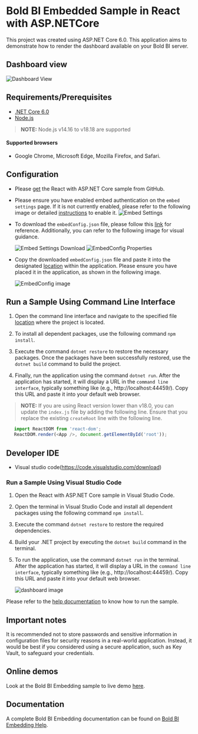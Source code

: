 # Bold BI Embedded Sample in React with ASP.NETCore

This project was created using ASP.NET Core 6.0. This application aims to demonstrate how to render the dashboard available on your Bold BI server.

## Dashboard view

![Dashboard View](https://github.com/boldbi/aspnet-core-sample/assets/91586758/af9a9d3f-3ebc-49dd-9bba-a061932cb9f6)

 ## Requirements/Prerequisites
 
 * [.NET Core 6.0](https://dotnet.microsoft.com/en-us/download/dotnet-core)
 * [Node.js](https://nodejs.org/en/)
 
 > **NOTE:** Node.js v14.16 to v18.18 are supported

 #### Supported browsers
  
  * Google Chrome, Microsoft Edge, Mozilla Firefox, and Safari.

 ## Configuration

  * Please [get](https://github.com/boldbi/react-with-aspnet-core-sample/tree/master/React-with-ASP.NETCore) the React with ASP.NET Core sample from GitHub. 

  * Please ensure you have enabled embed authentication on the `embed settings` page. If it is not currently enabled, please refer to the following image or detailed [instructions](https://help.boldbi.com/site-administration/embed-settings/#get-embed-secret-code) to enable it.
   ![Embed Settings](https://github.com/boldbi/aspnet-core-sample/assets/91586758/b3a81978-9eb4-42b2-92bb-d1e2735ab007)

  * To download the `embedConfig.json` file, please follow this [link](https://help.boldbi.com/site-administration/embed-settings/#get-embed-configuration-file) for reference. Additionally, you can refer to the following image for visual guidance.
  
    ![Embed Settings Download](https://github.com/boldbi/aspnet-core-sample/assets/91586758/d27d4cfc-6a3e-4c34-975e-f5f22dea6172)
    ![EmbedConfig Properties](https://github.com/boldbi/aspnet-core-sample/assets/91586758/d6ce925a-0d4c-45d2-817e-24d6d59e0d63)

  * Copy the downloaded `embedConfig.json` file and paste it into the designated [location](https://github.com/boldbi/react-with-aspnet-core-sample/tree/master/React-with-ASP.NETCore) within the application. Please ensure you have placed it in the application, as shown in the following image.
    
    ![EmbedConfig image](https://github.com/boldbi/aspnet-core-sample/assets/91586758/211892af-3ed9-4e9b-936b-08a3beac43ec)

## Run a Sample Using Command Line Interface

  1. Open the command line interface and navigate to the specified file [location](https://github.com/boldbi/react-with-aspnet-core-sample/tree/master/React-with-ASP.NETCore) where the project is located.

  2. To install all dependent packages, use the following command `npm install`.

  3. Execute the command `dotnet restore` to restore the necessary packages. Once the packages have been successfully restored, use the `dotnet build` command to build the project.
  
  4. Finally, run the application using the command `dotnet run`. After the application has started, it will display a URL in the `command line interface`, typically something like (e.g., http://localhost:44459/). Copy this URL and paste it into your default web browser.

> **NOTE:** If you are using React version lower than v18.0, you can update the `index.js` file by adding the following line. Ensure that you replace the existing `createRoot` line with the following line.</br>

   ```js
      import ReactDOM from 'react-dom';
      ReactDOM.render(<App />, document.getElementById('root'));
   ```
  
 ## Developer IDE

  * Visual studio code(https://code.visualstudio.com/download)

  ### Run a Sample Using Visual Studio Code

  1. Open the React with ASP.NET Core sample in Visual Studio Code.

  2. Open the terminal in Visual Studio Code and install all dependent packages using the following command `npm install`.

  3. Execute the command `dotnet restore` to restore the required dependencies.
 
  4. Build your .NET project by executing the `dotnet build` command in the terminal.
  
  5. To run the application, use the command `dotnet run` in the terminal. After the application has started, it will display a URL in the `command line interface`, typically something like (e.g., http://localhost:44459/). Copy this URL and paste it into your default web browser.
    
      ![dashboard image](https://github.com/boldbi/aspnet-core-sample/assets/91586758/af9a9d3f-3ebc-49dd-9bba-a061932cb9f6)

Please refer to the [help documentation](https://help.boldbi.com/embedding-options/embedding-sdk/samples/react-core/#how-to-run-the-sample) to know how to run the sample.

## Important notes

It is recommended not to store passwords and sensitive information in configuration files for security reasons in a real-world application. Instead, it would be best if you considered using a secure application, such as Key Vault, to safeguard your credentials.

## Online demos

Look at the Bold BI Embedding sample to live demo [here](https://samples.boldbi.com/embed).


## Documentation

A complete Bold BI Embedding documentation can be found on [Bold BI Embedding Help](https://help.boldbi.com/embedded-bi/javascript-based/).
